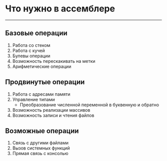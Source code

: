# Что нужно в ассемблере
---
## Базовые операции
1. Работа со стеком
2. Работа с кучей
3. Булевы операции
4. Возможность перескакивать на метки
5. Арифметические операции
## Продвинутые операции
1. Работа с адресами памяти
2. Управление типами
    - Преобразование численной переменной в буквенную и обратно
3. Возможность реализации массивов
4. Возможность записи и чтения файлов
## Возможные операции
1. Связь с другими файлами
2. Вызов системных функций
3. Прямая связь с консолью